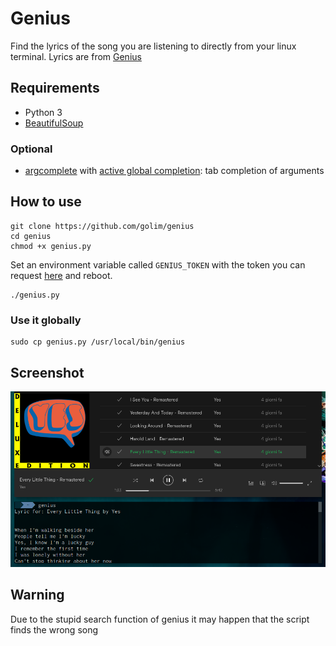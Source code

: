 # Genius
Find the lyrics of the song you are listening to directly from your linux terminal. Lyrics are from [Genius](https://genius.com/)

## Requirements
- Python 3
- [BeautifulSoup](https://www.crummy.com/software/BeautifulSoup/)

### Optional
- [argcomplete](https://argcomplete.readthedocs.io/en/latest/) with [active global completion](https://pypi.org/project/argcomplete/#activating-global-completion): tab completion of arguments

## How to use
    git clone https://github.com/golim/genius
    cd genius
    chmod +x genius.py

Set an environment variable called `GENIUS_TOKEN` with the token you can request [here](https://genius.com/api-clients) and reboot.

    ./genius.py

### Use it globally
    sudo cp genius.py /usr/local/bin/genius

## Screenshot
![Screenshot](img/screenshot.png)

## Warning
Due to the stupid search function of genius it may happen that the script finds the wrong song